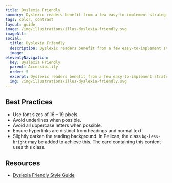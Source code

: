 ```yaml
---
title: Dyslexia Friendly
summary: Dyslexic readers benefit from a few easy-to-implement strategies.
tags: color, contrast
layout: guide
image: /img/illustrations/illus-dyslexia-friendly.svg
imageAlt:
social:
  title: Dyslexia Friendly
  description: Dyslexic readers benefit from a few easy-to-implement strategies.
  image:
eleventyNavigation:
  key: Dyslexia Friendly
  parent: Accessibility
  order: 5
  excerpt: Dyslexic readers benefit from a few easy-to-implement strategies.
  img: /img/illustrations/illus-dyslexia-friendly.svg
---
```


## Best Practices 

- Use font sizes of 16 – 19 pixels.
- Avoid underlines when possible.
- Avoid all uppercase letters when possible.
- Ensure hyperlinks are distinct from headings and normal text.
- Slightly darken the reading background. In Pelican, the class `bg-less-bright` may be added to achieve this. The card containing this content uses this class.

## Resources

- <a href="https://www.bdadyslexia.org.uk/advice/employers/creating-a-dyslexia-friendly-workplace/dyslexia-friendly-style-guide" target="_blank" class="text-decoration-none">Dyslexia Friendly Style Guide</a>
